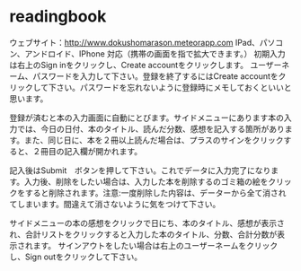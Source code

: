 # readingbook


ウェブサイト：http://www.dokushomarason.meteorapp.com 
IPad、パソコン、アンドロイド、IPhone 対応（携帯の画面を指で拡大できます。）
初期入力は右上のSign inをクリックし、Create accountをクリックします。 ユーザーネーム、パスワードを入力して下さい。登録を終了するにはCreate accountをクリックして下さい。パスワードを忘れないように登録時にメモしておくといいと思います。

登録が済むと本の入力画面に自動にとびます。サイドメニューにあります本の入力では、今日の日付、本のタイトル、読んだ分数、感想を記入する箇所があります。また、同じ日に、本を２冊以上読んだ場合は、プラスのサインをクリックすると、２冊目の記入欄が開かれます。

記入後はSubmit　ボタンを押して下さい。これでデータに入力完了になります。入力後、削除をしたい場合は、入力した本を削除するのゴミ箱の絵をクリックをすると削除されます。注意:一度削除した内容は、データーから全て消されてしまいます。間違えて消さないように気をつけて下さい。


サイドメニューの本の感想をクリックで日にち、本のタイトル、感想が表示され、合計リストをクリックすると入力した本のタイトル、分数、合計分数が表示されます。
サインアウトをしたい場合は右上のユーザーネームをクリックし、Sign outをクリックして下さい。
